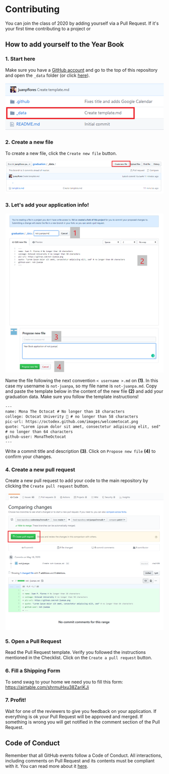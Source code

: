 # Contributing

You can join the class of 2020 by adding yourself via a Pull Request. If it's your first time contributing to a project or 

## How to add yourself to the Year Book

### 1. Start here
Make sure you have a [GitHub account](https://github.com/join) and go to the top of this repository and open the `_data` folder (or click [here](_data)).

![Click on the _data folder](instructions\step-1.png)

### 2. Create a new file
To create a new file, click the `Create new file` button.

![click the Create New file button on the Github interface](instructions\step-2.png)

### 3. Let's add your application info! 
![Name the new file, modify the content and commit your changes](instructions\step-3.png)

Name the file following the next convention `< username >.md` on **(1)**. In this case my username is `not-juanpa`, so my file name is `not-juanpa.md`. Copy and paste the template below in the content of the new file **(2)** and add your graduation data.  Make sure you follow the template instructions!

```
---
name: Mona The Octocat # No longer than 18 characters
college: Octocat Univerity 🚩 # no longer than 58 characters
pic-url: https://octodex.github.com/images/welcometocat.png
quote: "Lorem ipsum dolor sit amet, consectetur adipiscing elit, sed" # no longer than 64 characters
github-user: MonaTheOctocat
---
```

 Write a commit title and description **(3)**. Click on `Propose new file` **(4)** to confirm your changes.

 ### 4. Create a new pull request 
 Create a new pull request to add your code to the main repository by clicking the `Create pull request` button.

 ![Create a new pull request button](instructions\step-4.png)

### 5. Open a Pull Request
Read the Pull Request template. Verify you followed the instructions mentioned in the Checklist. Click on the `Create a pull request` button.

### 6. Fill a Shipping Form
To send swag to your home we need you to fill this form: https://airtable.com/shrmuHxu38ZariKJi

### 7. Profit! 
Wait for one of the reviewers to give you feedback on your application. If everything is ok your Pull Request will be approved and merged. If something is wrong you will get notified in the comment section of the Pull Request. 

## Code of Conduct
Remember that all GitHub events follow a Code of Conduct. All interactions, including comments on Pull Request and its contents must be compliant with it. You can read more about it [here](CODE_OF_CONDUCT.md).